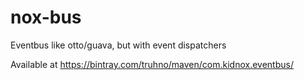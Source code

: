 nox-bus
=======

Eventbus like otto/guava, but with event dispatchers

Available at https://bintray.com/truhno/maven/com.kidnox.eventbus/
